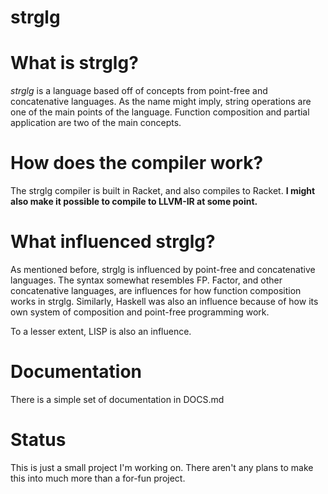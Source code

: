 strglg
====

# What is strglg?

*strglg* is a language based off of concepts from point-free and concatenative languages.  As the name might imply, string operations are one of the main points of the language.  Function composition and partial application are two of the main concepts.

# How does the compiler work?

The strglg compiler is built in Racket, and also compiles to Racket.  **I might also make it possible to compile to LLVM-IR at some point.**

# What influenced strglg?

As mentioned before, strglg is influenced by point-free and concatenative languages.  The syntax somewhat resembles FP.  Factor, and other concatenative languages, are influences for how function composition works in strglg.  Similarly, Haskell was also an influence because of how its own system of composition and point-free programming work.

To a lesser extent, LISP is also an influence.

# Documentation

There is a simple set of documentation in DOCS.md

# Status

This is just a small project I'm working on.  There aren't any plans to make this into much more than a for-fun project.